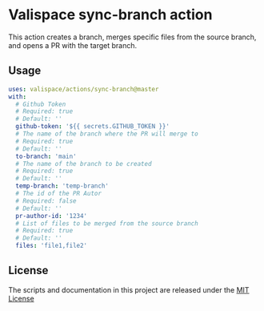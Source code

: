 # Valispace sync-branch action

This action creates a branch, merges specific files from the source branch, and opens a PR with the target branch.

## Usage

<!-- start usage -->
```yaml
uses: valispace/actions/sync-branch@master
with:
  # Github Token
  # Required: true
  # Default: ''
  github-token: '${{ secrets.GITHUB_TOKEN }}'
  # The name of the branch where the PR will merge to
  # Required: true
  # Default: ''
  to-branch: 'main'
  # The name of the branch to be created
  # Required: true
  # Default: ''
  temp-branch: 'temp-branch'
  # The id of the PR Autor
  # Required: false
  # Default: ''
  pr-author-id: '1234'
  # List of files to be merged from the source branch
  # Required: true
  # Default: ''
  files: 'file1,file2'
```
<!-- end usage -->

## License

The scripts and documentation in this project are released under the [MIT License](LICENSE)
